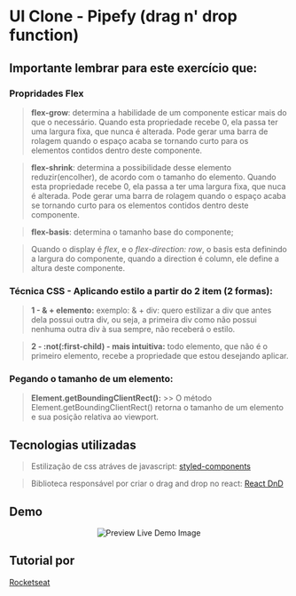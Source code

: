 # UI Clone - Pipefy (drag n' drop function)

## Importante lembrar para este exercício que:

### Propridades Flex

> **flex-grow**: determina a habilidade de um componente esticar mais do que o necessário. Quando esta propriedade recebe 0, ela passa ter uma largura fixa, que nunca é alterada. Pode gerar uma barra de rolagem quando o espaço acaba se tornando curto para os elementos contidos dentro deste componente.

> **flex-shrink**: determina a possibilidade desse elemento reduzir(encolher), de acordo com o tamanho do elemento. Quando esta propriedade recebe 0, ela passa a ter uma largura fixa, que nuca é alterada. Pode gerar uma barra de rolagem quando o espaço acaba se tornando curto para os elementos contidos dentro deste componente.

> **flex-basis**: determina o tamanho base do componente;

> Quando o display é _flex_, e o _flex-direction: row_, o basis esta definindo a largura do componente, quando a direction é column, ele define a altura deste componente.

### Técnica CSS - Aplicando estilo a partir do 2 item (2 formas):

> **1 - & + elemento:** exemplo: & + div: quero estilizar a div que antes dela possui outra div, ou seja, a primeira div como não possui nenhuma outra div à sua sempre, não receberá o estilo.

> **2 - :not(:first-child) - mais intuitiva:** todo elemento, que não é o primeiro elemento, recebe a propriedade que estou desejando aplicar.

### Pegando o tamanho de um elemento:

> **Element.getBoundingClientRect():** >> O método Element.getBoundingClientRect() retorna o tamanho de um elemento e sua posição relativa ao viewport.

## Tecnologias utilizadas

> Estilização de css atráves de javascript:
> [styled-components](https://styled-components.com/)

> Biblioteca responsável por criar o drag and drop no react:
> [React DnD](https://react-dnd.github.io/react-dnd/docs/overview)

## Demo
<p align="center">
    <img src="https://media1.giphy.com/media/Pmqnf8KfagGJiMdP8o/giphy.gif" alt="Preview Live Demo Image">
</p>

## Tutorial por

[Rocketseat](https://rocketseat.com.br/)
